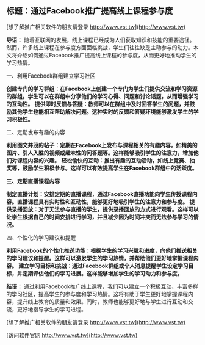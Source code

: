 ## **标题：通过Facebook推广提高线上课程参与度**

[想了解推广相关软件的朋友请登录 http://www.vst.tw](http://www.vst.tw)

**导语：**
随着互联网的发展，线上课程已经成为人们获取知识和技能的重要途径。然而，许多线上课程在参与度方面面临挑战，学生们往往缺乏主动参与的动力。本文将介绍如何通过Facebook推广提高线上课程的参与度，从而更好地推动学生的学习热情。

一、利用Facebook群组建立学习社区

**创建专门的学习群组：在Facebook上创建一个专门为学生们提供交流和学习资源的群组。学生可以在群组中分享他们的学习心得、问题和讨论话题，从而增强学习的互动性。**
**提供即时反馈与答疑：教师可以在群组中及时回答学生的问题，并鼓励其他学生也能相互帮助解决问题。这种实时的反馈和答疑环境能够激发学生的学习积极性。**

二、定期发布有趣的内容

**利用图文并茂的帖子：定期在Facebook上发布与课程相关的有趣内容，如精美的图片、引人入胜的视频或趣味性的问答题等。这样能够吸引学生的注意力，增加他们对课程内容的兴趣。**
**轻松愉快的互动：推出有趣的互动活动，如线上竞赛、抽奖等，鼓励学生积极参与。这样可以有效提高学生在Facebook群组中的活跃度。**

**三、定期直播课程内容**

**制定直播计划：安排定期的直播课程，通过Facebook直播功能向学生传授课程内容。直播课程具有实时性和互动性，能够更好地吸引学生的注意力和参与度。**
**提供录播回放：对于无法参与直播的学生，提供录播回放的方式进行观看。这样可以让学生根据自己的时间安排进行学习，并且减少因为时间冲突而无法参与学习的情况。**

四、个性化的学习建议和提醒

**利用Facebook的个性化推送功能：根据学生的学习兴趣和进度，向他们推送相关的学习建议和提醒。这样可以激发学生的学习热情，并帮助他们更好地掌握课程内容。**
**建立学习目标和挑战：通过Facebook群组或个人消息提醒学生设定学习目标，并定期评估他们的学习进展。这样能够增加学生的学习动力和参与度。**

**结语：**
通过利用Facebook推广线上课程，我们可以建立一个积极互动、丰富多样的学习社区，提高学生的参与度和学习热情。这将有助于学生更好地掌握课程内容，提升线上教育的质量和效果。同时，教师也能够更好地与学生进行互动和交流，更好地指导学生的学习进程。

[想了解推广相关软件的朋友请登录 http://www.vst.tw](http://www.vst.tw)


[访问软件官网 http://www.vst.tw](http://www.vst.tw)
